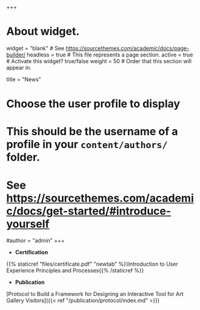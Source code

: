 +++
# About widget.
widget = "blank"  # See https://sourcethemes.com/academic/docs/page-builder/
headless = true  # This file represents a page section.
active = true  # Activate this widget? true/false
weight = 50  # Order that this section will appear in.

title = "News"

# Choose the user profile to display
# This should be the username of a profile in your `content/authors/` folder.
# See https://sourcethemes.com/academic/docs/get-started/#introduce-yourself
#author = "admin"
+++
- **Certification**

{{% staticref "files/certificate.pdf" "newtab" %}}Introduction to User Experience Principles and Processes{{% /staticref %}}

- **Publication**

 [Protocol to Build a Framework for Designing an Interactive Tool for Art Gallery Visitors]({{< ref "/publication/protocol/index.md" >}})
